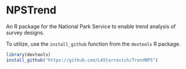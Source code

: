 # NPSTrend

An R package for the National Park Service to enable trend analysis of survey designs.

To utilize, use the `install_github` function from the `devtools` R package.

```r
library(devtools)
install_github("https://github.com/LAStarcevich/TrendNPS")
```